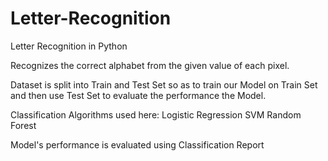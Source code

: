# Letter-Recognition
Letter Recognition in Python

Recognizes the correct alphabet from the given value of each pixel.

Dataset is split into Train and Test Set so as to train our Model on Train Set and then use Test Set to evaluate the performance the Model.

Classification Algorithms used here:
Logistic Regression
SVM
Random Forest

Model's performance is evaluated using Classification Report
